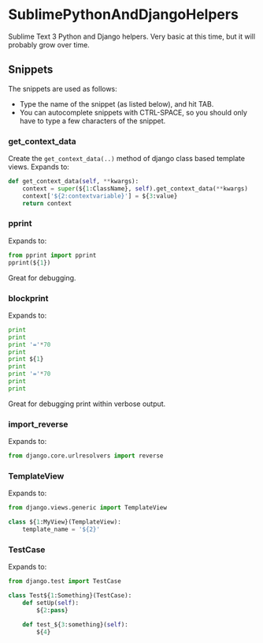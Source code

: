 # SublimePythonAndDjangoHelpers

Sublime Text 3 Python and Django helpers. Very basic at this time, but it will probably grow over time.


## Snippets

The snippets are used as follows:

- Type the name of the snippet (as listed below), and hit TAB.
- You can autocomplete snippets with CTRL-SPACE, so you should only have to
  type a few characters of the snippet.


### get_context_data
Create the ``get_context_data(..)`` method of django class based template views. Expands to:

```python
def get_context_data(self, **kwargs):
	context = super(${1:ClassName}, self).get_context_data(**kwargs)
    context['${2:contextvariable}'] = ${3:value}
    return context
```


### pprint
Expands to:

```python
from pprint import pprint
pprint(${1})
```

Great for debugging.


### blockprint
Expands to:

```python
print
print
print '='*70
print
print ${1}
print
print '='*70
print
print
```

Great for debugging print within verbose output.


### import_reverse
Expands to:
```python
from django.core.urlresolvers import reverse
```


### TemplateView
Expands to:

```python
from django.views.generic import TemplateView

class ${1:MyView}(TemplateView):
    template_name = '${2}'
```


### TestCase
Expands to:

```python
from django.test import TestCase

class Test${1:Something}(TestCase):
    def setUp(self):
        ${2:pass}

    def test_${3:something}(self):
        ${4}
```
